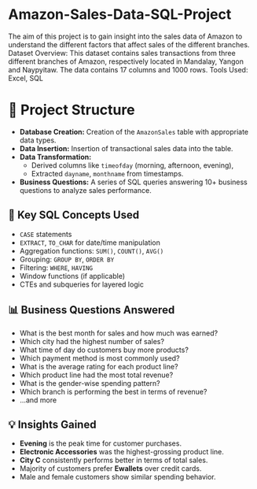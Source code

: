 # Amazon-Sales-Data-SQL-Project
The aim of this project is to gain insight into the sales data of Amazon to understand the different factors that affect sales of the different branches.
Dataset Overview: This dataset contains sales transactions from three different branches of Amazon, respectively located in Mandalay, Yangon and Naypyitaw. The data contains 17 columns and 1000 rows.
Tools Used: Excel, SQL
# 📂 Project Structure

- **Database Creation:** Creation of the `AmazonSales` table with appropriate data types.
- **Data Insertion:** Insertion of transactional sales data into the table.
- **Data Transformation:**
  - Derived columns like `timeofday` (morning, afternoon, evening),
  - Extracted `dayname`, `monthname` from timestamps.
- **Business Questions:** A series of SQL queries answering 10+ business questions to analyze sales performance.

## 🧮 Key SQL Concepts Used

- `CASE` statements
- `EXTRACT`, `TO_CHAR` for date/time manipulation
- Aggregation functions: `SUM()`, `COUNT()`, `AVG()`
- Grouping: `GROUP BY`, `ORDER BY`
- Filtering: `WHERE`, `HAVING`
- Window functions (if applicable)
- CTEs and subqueries for layered logic

## 📊 Business Questions Answered

- What is the best month for sales and how much was earned?
- Which city had the highest number of sales?
- What time of day do customers buy more products?
- Which payment method is most commonly used?
- What is the average rating for each product line?
- Which product line had the most total revenue?
- What is the gender-wise spending pattern?
- Which branch is performing the best in terms of revenue?
- ...and more

## 💡 Insights Gained

- **Evening** is the peak time for customer purchases.
- **Electronic Accessories** was the highest-grossing product line.
- **City C** consistently performs better in terms of total sales.
- Majority of customers prefer **Ewallets** over credit cards.
- Male and female customers show similar spending behavior.
